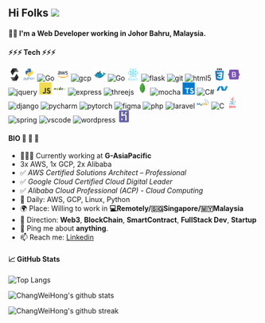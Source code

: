 ## Hi Folks <img src="https://media.giphy.com/media/hvRJCLFzcasrR4ia7z/giphy.gif" width="28">

#### 😶‍🌫️ I'm a Web Developer working in Johor Bahru, Malaysia.

#### ⚡⚡⚡ Tech ⚡⚡⚡

<p align="left">

<img src="https://raw.githubusercontent.com/devicons/devicon/master/icons/solidity/solidity-original.svg" alt="solidity" width="25" height="25" />
<img src="https://raw.githubusercontent.com/devicons/devicon/master/icons/python/python-original-wordmark.svg" alt="python" width="25" height="25" />
<img src="https://cdn.jsdelivr.net/gh/devicons/devicon/icons/go/go-original.svg" alt="Go" width="25" height="25" />

<img src="https://raw.githubusercontent.com/github/explore/80688e429a7d4ef2fca1e82350fe8e3517d3494d/topics/aws/aws.png" alt="aws" width="25" height="25" />
<img src="https://www.vectorlogo.zone/logos/google_cloud/google_cloud-icon.svg" alt="gcp" width="25" height="25" />
<img src="https://raw.githubusercontent.com/devicons/devicon/master/icons/docker/docker-original.svg" alt="Docker" width="25" height="25" />
<img src="https://cdn.jsdelivr.net/gh/devicons/devicon/icons/terraform/terraform-original.svg" alt="Go" width="25" height="25" />

<img src="https://raw.githubusercontent.com/devicons/devicon/master/icons/react/react-original-wordmark.svg" alt="react" width="25" height="25" />
<img src="https://cdn.jsdelivr.net/gh/devicons/devicon/icons/flask/flask-original.svg" alt="flask" width="25" height="25" />
<img src="https://cdn.jsdelivr.net/gh/devicons/devicon/icons/git/git-original.svg" alt="git" width="25" height="25" />
<img src="https://cdn.jsdelivr.net/gh/devicons/devicon/icons/html5/html5-original.svg" alt="html5" width="25" height="25" />
<img src="https://raw.githubusercontent.com/devicons/devicon/master/icons/css3/css3-original-wordmark.svg" alt="css3" width="25" height="25" />
<img src="https://raw.githubusercontent.com/devicons/devicon/master/icons/bootstrap/bootstrap-plain.svg" alt="bootstrap" width="25" height="25" />
<img src="https://cdn.jsdelivr.net/gh/devicons/devicon/icons/jquery/jquery-original.svg" alt="jquery" width="25" height="25" />

<img src="https://raw.githubusercontent.com/devicons/devicon/master/icons/javascript/javascript-original.svg" alt="javascript" width="25" height="25" />
<img src="https://raw.githubusercontent.com/devicons/devicon/master/icons/nodejs/nodejs-original-wordmark.svg" alt="nodejs" width="25" height="25" />
<img src="https://cdn.jsdelivr.net/gh/devicons/devicon/icons/express/express-original.svg" alt="express" width="25" height="25" />
<img src="https://cdn.jsdelivr.net/gh/devicons/devicon/icons/threejs/threejs-original.svg" alt="threejs" width="25" height="25" />
<img src="https://raw.githubusercontent.com/devicons/devicon/master/icons/mongodb/mongodb-original.svg" alt="mongodb" width="25" height="25" />
<img src="https://cdn.jsdelivr.net/gh/devicons/devicon/icons/mocha/mocha-plain.svg" alt="mocha" width="25" height="25" />
<img src="https://raw.githubusercontent.com/devicons/devicon/master/icons/typescript/typescript-original.svg" alt="typescript" width="25" height="25" />

<img src="https://cdn.jsdelivr.net/gh/devicons/devicon/icons/csharp/csharp-original.svg" alt="C#" width="25" height="25" />
<img src="https://raw.githubusercontent.com/devicons/devicon/master/icons/dot-net/dot-net-original.svg" alt=".NET" width="25" height="25" />

<img src="https://cdn.jsdelivr.net/gh/devicons/devicon/icons/django/django-plain.svg" alt="django" width="25" height="25" />
<img src="https://cdn.jsdelivr.net/gh/devicons/devicon/icons/pycharm/pycharm-original.svg" alt="pycharm" width="25" height="25" />
<img src="https://cdn.jsdelivr.net/gh/devicons/devicon/icons/pytorch/pytorch-original.svg" alt="pytorch" width="25" height="25" />

<img src="https://cdn.jsdelivr.net/gh/devicons/devicon/icons/figma/figma-original.svg" alt="figma" width="25" height="25" />

<img src="https://cdn.jsdelivr.net/gh/devicons/devicon/icons/php/php-original.svg" alt="php" width="25" height="25" />
<img src="https://cdn.jsdelivr.net/gh/devicons/devicon/icons/laravel/laravel-plain.svg" alt="laravel" width="25" height="25" />
<img src="https://raw.githubusercontent.com/devicons/devicon/master/icons/mysql/mysql-original-wordmark.svg" alt="mysql" width="25" height="25" />

<img src="https://cdn.jsdelivr.net/gh/devicons/devicon/icons/c/c-original.svg" alt="C" width="25" height="25" />
<img src="https://raw.githubusercontent.com/devicons/devicon/master/icons/java/java-original-wordmark.svg" alt="java" width="25" height="25" />
<img src="https://www.vectorlogo.zone/logos/springio/springio-icon.svg" alt="spring" width="25" height="25" />
<img src="https://cdn.jsdelivr.net/gh/devicons/devicon/icons/vscode/vscode-original.svg" alt="vscode" width="25" height="25" />
<img src="https://cdn.jsdelivr.net/gh/devicons/devicon/icons/wordpress/wordpress-original.svg" alt="wordpress" width="25" height="25" />
<img src="https://raw.githubusercontent.com/devicons/devicon/master/icons/heroku/heroku-plain.svg" alt="heroku" width="25" height="25" />

</p>

#### BIO 🙈 🙊 🙉

- 🧑‍💻🏢 Currently working at **G-AsiaPacific**
- 3x AWS, 1x GCP, 2x Alibaba
- ✅ _AWS Certified Solutions Architect – Professional_
- ✅ _Google Cloud Certified Cloud Digital Leader_
- ✅ _Alibaba Cloud Professional (ACP) - Cloud Computing_
- 🤖 Daily: AWS, GCP, Linux, Python
- 🌍 Place: Willing to work in **💻Remotely/🇸🇬Singapore/🇲🇾Malaysia**
- 👾 Direction: **Web3**, **BlockChain**, **SmartContract**, **FullStack Dev**, **Startup**
- 💬 Ping me about **anything**.
- 📫 Reach me: [Linkedin](https://www.linkedin.com/in/kai-zhen-goh-472b121ba/)

#### 📈 GitHub Stats

<p align = "center">

![Top Langs](https://github-readme-stats.vercel.app/api/top-langs/?username=KaiZhen97&layout=compact&theme=dark&hide_border=true)

![ChangWeiHong's github stats](https://github-readme-stats.vercel.app/api?username=KaiZhen97&show_icons=true&hide_border=true&theme=dark)

![ChangWeiHong's github streak](https://github-readme-streak-stats.herokuapp.com/?user=KaiZhen97&theme=dark&hide_border=true)

</p>
